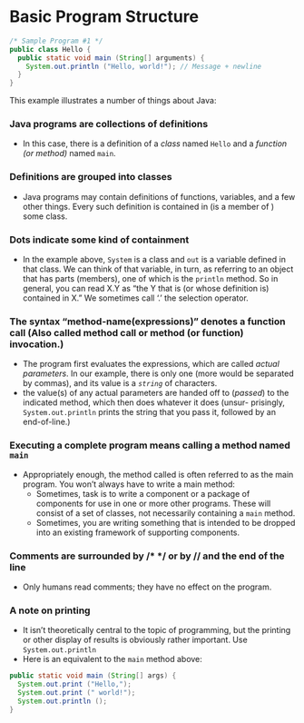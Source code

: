 # Basic Program Structure
```java
/* Sample Program #1 */ 
public class Hello {
  public static void main (String[] arguments) { 
    System.out.println ("Hello, world!"); // Message + newline
  } 
}
```
This example illustrates a number of things about Java:
### Java programs are collections of definitions
- In this case, there is a definition of a *class* named `Hello` and a *function (or method)* named `main`.
### Definitions are grouped into classes
- Java programs may contain definitions of functions, variables, and a few other things. Every such definition is contained in (is a member of ) some class.
### Dots indicate some kind of containment
- In the example above, `System` is a class and `out` is a variable defined in that class. We can think of that variable, in turn, as referring to an object that has parts (members), one of which is the `println` method. So in general, you can read X.Y as “the Y that is (or whose definition is) contained in X.” We sometimes call ‘.’ the selection operator.
### **The syntax “method-name(expressions)” denotes a function call** (Also called method call or method (or function) invocation.) 
- The program first evaluates the expressions, which are called *actual parameters*. In our example, there is only one (more would be separated by commas), and its value is a *`string`* of characters. 
- the value(s) of any actual parameters are handed off to (*passed*) to the indicated method, which then does whatever it does (unsur- prisingly, `System.out.println` prints the string that you pass it, followed by an end-of-line.)
### Executing a complete program means calling a method named `main`
- Appropriately enough, the method called is often referred to as the main program. You won’t always have to write a main method:
  -  Sometimes, task is to write a component or a package of components for use in one or more other programs. These will consist of a set of classes, not necessarily containing a `main` method.
  -  Sometimes, you are writing something that is intended to be dropped into an existing framework of supporting components.
### Comments are surrounded by /* */ or by // and the end of the line
- Only humans read comments; they have no effect on the program.
### A note on printing
- It isn’t theoretically central to the topic of programming, but the printing or other display of results is obviously rather important. Use `System.out.println`
- Here is an equivalent to the `main` method above:
```java
public static void main (String[] args) { 
  System.out.print ("Hello,"); 
  System.out.print (" world!"); 
  System.out.println ();
}
```
